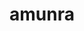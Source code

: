 <html>

<head></head>

<body>


<h1>amunra</h1>

<script src="https://cdnjs.cloudflare.com/ajax/libs/jquery/3.4.1/jquery.min.js"></script>

<script>
  
          $.ajax({
            url: 'https://api.amunra.com/api/users/sign_in',
            data : '{"user" : {"email":"qwerty@gmail.com", "password":"Qwerty12345"}}',
            contentType : 'application/json',
            type : 'POST',
            xhrFields: {
                withCredentials: false
            },
            headers: {
                "Accept": "application/vnd.softswiss.v1+json"
            },
            success: function(data) {
                console.log(data);
            },
            error: function(data) {
                console.log(data);
            }
        })


</script>

</body>

</html>
